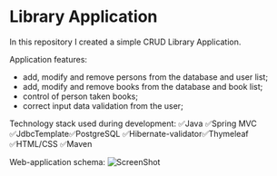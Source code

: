 # Library Application
In this repository I created a simple CRUD Library Application.
<br />

Application features:
- add, modify and remove persons from the database and user list;
- add, modify and remove books from the database and book list;
- control of person taken books;
- correct input data validation from the user;

Technology stack used during development: ✅Java ✅Spring MVC
✅JdbcTemplate✅PostgreSQL ✅Hibernate-validator✅Thymeleaf ✅HTML/CSS  ✅Maven
<br />

Web-application schema:
![ScreenShot](https://user-images.githubusercontent.com/63511356/184003913-14f534f8-fa37-4a38-9795-9b6263896a2f.png)

